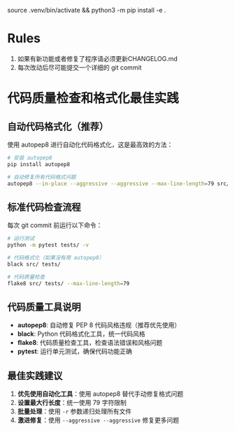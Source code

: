 source .venv/bin/activate && python3 -m pip install -e .

# Rules
1. 如果有新功能或者修复了程序请必须更新CHANGELOG.md
2. 每次改动后尽可能提交一个详细的 git commit

# 代码质量检查和格式化最佳实践

## 自动代码格式化（推荐）
使用 autopep8 进行自动化代码格式化，这是最高效的方法：
```bash
# 安装 autopep8
pip install autopep8

# 自动修复所有代码格式问题
autopep8 --in-place --aggressive --aggressive --max-line-length=79 src/ tests/ -r
```

## 标准代码检查流程
每次 git commit 前运行以下命令：
```bash
# 运行测试
python -m pytest tests/ -v

# 代码格式化（如果没有用 autopep8）
black src/ tests/

# 代码质量检查
flake8 src/ tests/ --max-line-length=79
```

## 代码质量工具说明
- **autopep8**: 自动修复 PEP 8 代码风格违规（推荐优先使用）
- **black**: Python 代码格式化工具，统一代码风格
- **flake8**: 代码质量检查工具，检查语法错误和风格问题
- **pytest**: 运行单元测试，确保代码功能正确

## 最佳实践建议
1. **优先使用自动化工具**：使用 autopep8 替代手动修复格式问题
2. **设置最大行长度**：统一使用 79 字符限制
3. **批量处理**：使用 `-r` 参数递归处理所有文件
4. **激进修复**：使用 `--aggressive --aggressive` 修复更多问题